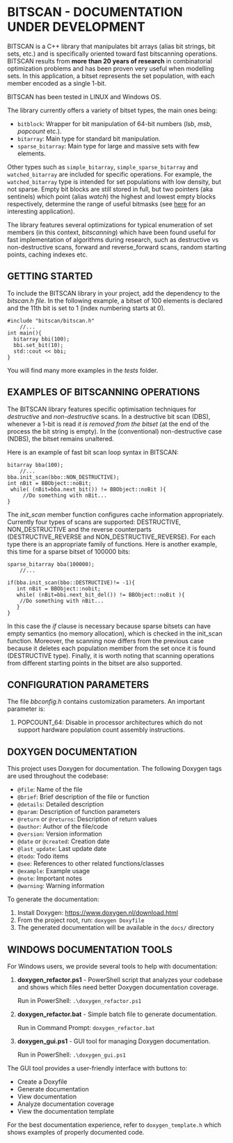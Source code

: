BITSCAN  - DOCUMENTATION UNDER DEVELOPMENT
===================
BITSCAN is a C++ library that manipulates bit arrays (alias bit strings, bit sets, etc.) and is specifically oriented toward fast bitscanning operations. BITSCAN results from **more than 20 years of research** in combinatorial optimization problems and has been proven very useful when modelling sets. In this application, a bitset represents the set population, with each member encoded as a single 1-bit.

BITSCAN has been tested in LINUX and Windows OS.  

The library currently offers a variety of bitset types, the main ones being:

- `bitblock`: Wrapper for bit manipulation of 64-bit numbers (*lsb*, *msb*, *popcount* etc.).
- `bitarray`: Main type for standard bit manipulation. 
- `sparse_bitarray`: Main type for large and massive sets with few elements.
  
Other types such as `simple_bitarray`, `simple_sparse_bitarray` and `watched_bitarray` are included for specific operations. For example, the `watched_bitarray` type is intended for set populations with low density, but not sparse. Empty bit blocks are still stored in full, but two pointers (aka sentinels) which point (alias *watch*) the highest and lowest empty blocks respectively, determine the range of useful bitmasks (see [here](http://download.springer.com/static/pdf/797/chp%253A10.1007%252F978-3-319-09584-4_12.pdf?auth66=1411550130_ba322f209d8b171722fa67741d3f77e9&ext=.pdf "watched bit arrays") for an interesting application).

The library features several optimizations for typical enumeration of set members (in this context, *bitscanning*) which have been found useful for fast implementation of algorithms during research, such as  destructive vs non-destructive scans, forward and reverse_forward scans, random starting points, caching indexes etc. 

GETTING STARTED
-------------------------------
To include the BITSCAN library in your project, add the dependency to the *bitscan.h file*. In the following example, a bitset of 100 elements is declared and the 11th bit is set to 1 (index numbering starts at 0). 

    #include "bitscan/bitscan.h"
    	//...
	int main(){
   	  bitarray bbi(100);
  	  bbi.set_bit(10);
   	  std::cout << bbi;
  	}    
You will find many more examples in the *tests* folder.  

EXAMPLES OF BITSCANNING OPERATIONS
-------------------------------

The BITSCAN library features specific optimisation techniques for *destructive* and *non-destructive* scans. In a destructive bit scan (DBS), whenever a 1-bit is read *it is removed from the bitset* (at the end of the process the bit string is empty). In the (conventional) non-destructive case (NDBS), the bitset remains unaltered. 

Here is an example of fast bit scan loop syntax in BITSCAN:

    bitarray bba(100);
    	//...
	bba.init_scan(bbo::NON_DESTRUCTIVE);
   	int nBit = BBObject::noBit;
  	 while( (nBit=bba.next_bit()) != BBObject::noBit ){
   	     //Do something with nBit...
  	}   
The *init_scan* member function configures cache information appropriately. Currently four types of scans are supported: DESTRUCTIVE, NON\_DESTRUCTIVE and the reverse counterparts (DESTRUCTIVE\_REVERSE and NON\_DESTRUCTIVE\_REVERSE). For each type there is an appropriate family of functions. Here is another example, this time for a sparse bitset of 100000 bits:


    sparse_bitarray bba(100000);
    	//...

    if(bba.init_scan(bbo::DESTRUCTIVE)!= -1){
	   int nBit = BBObject::nobit;
   	   while( (nBit=bbi.next_bit_del()) != BBObject::noBit ){
		//Do something with nBit...
	   }
	}
In this case the *if* clause is necessary because sparse bitsets can have empty semantics (no memory allocation), which is checked in the init_scan function. Moreover, the scanning now differs from the previous case because it deletes each population member from the set once it is found (DESTRUCTIVE type). Finally, it is worth noting that scanning operations from different starting points in the bitset are also supported.


CONFIGURATION PARAMETERS
-------------------------

The file *bbconfig.h* contains customization parameters. An important parameter is:

1. POPCOUNT_64: Disable in processor architectures which do not support hardware population count assembly instructions. 

DOXYGEN DOCUMENTATION
-------------------------------

This project uses Doxygen for documentation. The following Doxygen tags are used throughout the codebase:

- `@file`: Name of the file
- `@brief`: Brief description of the file or function
- `@details`: Detailed description
- `@param`: Description of function parameters
- `@return` or `@returns`: Description of return values
- `@author`: Author of the file/code
- `@version`: Version information
- `@date` or `@created`: Creation date
- `@last_update`: Last update date
- `@todo`: Todo items
- `@see`: References to other related functions/classes
- `@example`: Example usage
- `@note`: Important notes
- `@warning`: Warning information

To generate the documentation:

1. Install Doxygen: https://www.doxygen.nl/download.html
2. From the project root, run: `doxygen Doxyfile`
3. The generated documentation will be available in the `docs/` directory

WINDOWS DOCUMENTATION TOOLS
-------------------------------

For Windows users, we provide several tools to help with documentation:

1. **doxygen_refactor.ps1** - PowerShell script that analyzes your codebase and shows which files need better Doxygen documentation coverage.

   Run in PowerShell: `.\doxygen_refactor.ps1`

2. **doxygen_refactor.bat** - Simple batch file to generate documentation.

   Run in Command Prompt: `doxygen_refactor.bat`

3. **doxygen_gui.ps1** - GUI tool for managing Doxygen documentation.

   Run in PowerShell: `.\doxygen_gui.ps1`

The GUI tool provides a user-friendly interface with buttons to:
- Create a Doxyfile
- Generate documentation
- View documentation
- Analyze documentation coverage
- View the documentation template

For the best documentation experience, refer to `doxygen_template.h` which shows examples of properly documented code.


